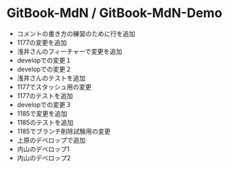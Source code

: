 # GitBook-MdN / GitBook-MdN-Demo
- コメントの書き方の練習のために行を追加
- 1177の変更を追加
- 浅井さんのフィーチャーで変更を追加
- developでの変更１
- developでの変更２
- 浅井さんのテストを追加
- 1177でスタッシュ用の変更
- 1177のテストを追加
- developでの変更３
- 1185で変更を追加
- 1185のテストを追加
- 1185でブランチ削除試験用の変更
- 上原のデベロップで追加
- 内山のデベロップ1
- 内山のデベロップ2